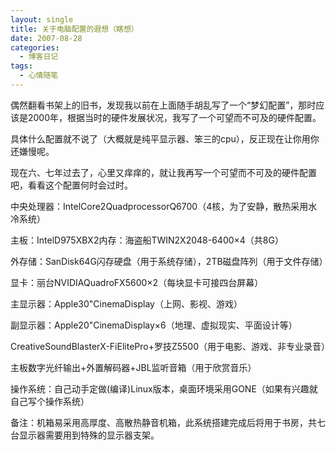 ```yaml
---
layout: single
title: 关于电脑配置的遐想（瞎想）
date: 2007-08-28
categories:
  - 博客日记
tags:
  - 心情随笔
---
```


偶然翻看书架上的旧书，发现我以前在上面随手胡乱写了一个“梦幻配置”，那时应该是2000年，根据当时的硬件发展状况，我写了一个可望而不可及的硬件配置。

具体什么配置就不说了（大概就是纯平显示器、笨三的cpu），反正现在让你用你还嫌慢呢。

现在六、七年过去了，心里又痒痒的，就让我再写一个可望而不可及的硬件配置吧，看看这个配置何时会过时。

中央处理器：IntelCore2QuadprocessorQ6700（4核，为了安静，散热采用水冷系统）

主板：IntelD975XBX2内存：海盗船TWIN2X2048-6400&times;4（共8G）

外存储：SanDisk64G闪存硬盘（用于系统存储），2TB磁盘阵列（用于文件存储）

显卡：丽台NVIDIAQuadroFX5600&times;2（每块显卡可接四台屏幕）

主显示器：Apple30\"CinemaDisplay（上网、影视、游戏）

副显示器：Apple20\"CinemaDisplay&times;6（地理、虚拟现实、平面设计等）

CreativeSoundBlasterX-FiElitePro+罗技Z5500（用于电影、游戏、非专业录音）

主板数字光纤输出+外置解码器+JBL监听音箱（用于欣赏音乐）

操作系统：自己动手定做(编译)Linux版本，桌面环境采用GONE（如果有兴趣就自己写个操作系统）

备注：机箱易采用高厚度、高散热静音机箱，此系统搭建完成后将用于书房，共七台显示器需要用到特殊的显示器支架。
